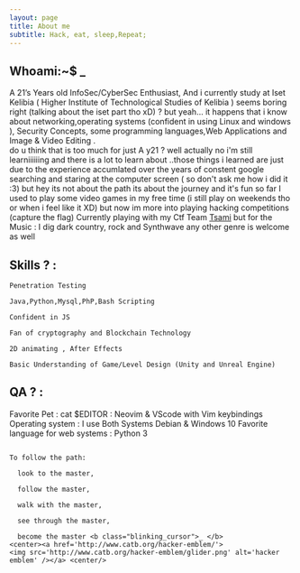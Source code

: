 ```yaml
---
layout: page
title: About me
subtitle: Hack, eat, sleep,Repeat;
---
```

## Whoami:~$ <b class="blinking_cursor">_ </b>
 A 21’s Years old InfoSec/CyberSec Enthusiast, And i currently study at Iset Kelibia ( Higher Institute of Technological Studies of Kelibia
) seems boring right (talking about the iset part tho xD) ? but yeah... it happens that i know about networking,operating systems (confident in using Linux and windows ), Security Concepts, some programming languages,Web Applications and Image & Video Editing .  
do u think that is too much for just A y21 ? well actually no i'm still learniiiiiing and there is a lot to learn about ..those things i learned are just due to the experience accumlated over the years of constent google searching and staring at the computer screen ( so don't ask me how i did it :3) but hey its not about the path its about the journey and it's fun so far
I used to play some video games in my free time (i still play on weekends tho or when i feel like it XD) but now im more into playing hacking competitions (capture the flag) 
Currently playing with my Ctf Team <a class="Tsami" href="https://ctftime.org/team/75334">Tsami</a>
but for the Music  :  I dig dark country, rock and Synthwave any other genre is welcome as well


## Skills  ?  :
```
Penetration Testing

Java,Python,Mysql,PhP,Bash Scripting

Confident in JS

Fan of cryptography and Blockchain Technology

2D animating , After Effects

Basic Understanding of Game/Level Design (Unity and Unreal Engine)

```

## QA ?   :
Favorite Pet : cat
$EDITOR :  Neovim & VScode with Vim keybindings
Operating system :  I use Both Systems Debian & Windows 10
Favorite language for web systems : Python 3
```

To follow the path:

  look to the master,

  follow the master,

  walk with the master,

  see through the master,

  become the master <b class="blinking_cursor">_ </b>
<center><a href='http://www.catb.org/hacker-emblem/'>
<img src='http://www.catb.org/hacker-emblem/glider.png' alt='hacker emblem' /></a> <center/>
